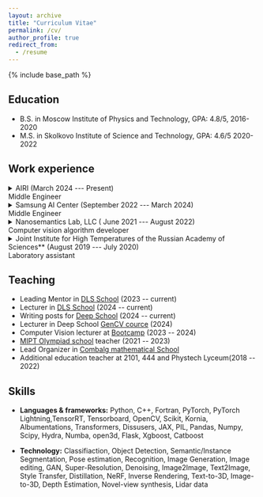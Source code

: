 ```yaml
---
layout: archive
title: "Curriculum Vitae"
permalink: /cv/
author_profile: true
redirect_from:
  - /resume
---
```


{% include base_path %}


## Education

* B.S. in Moscow Institute of Physics and Technology, GPA: 4.8/5, 2016-2020
* M.S. in Skolkovo Institute of Science and Technology, GPA: 4.6/5 2020-2022



## Work experience

<details>
<summary> AIRI (March 2024 --- Present)
<br> Middle Engineer </summary>
<ul>
 <li> Controllable generation and image editing </li>
 <li> Generative assets editing </li> 
</ul>
</details>
    

<details>
<summary> Samsung AI Center (September 2022 --- March 2024)
<br> Middle Engineer </summary>
<ul>
 <li> Selfie editing based on mesh head-avatars  </li>
 <li> Generative assets, text-to-3d and image-to-3D problems </li> 
 <li> Generative pretraining for depth estimation problem </li>
</ul>
</details>
    
<details>
<summary> Nanosemantics Lab, LLC ( June 2021 --- August 2022)
<br> Computer vision algorithm developer </summary>
<ul>
 <li> Image and video segmentation task, virtual try-on </li>
 <li> 2D and 3D people keypoints estimation for photos and short videos </li>
 </ul>
</details>
 
<details>
<summary> Joint Institute for High Temperatures of the Russian Academy of Sciences** (August 2019 --- July 2020)
<br> Laboratory assistant </summary>
<ul>
 <li> Magnetic probe modeling </li>
 <li> Conducting experiments with magnetic probe in plasma to explore magnetic field properties </li> 
 <li> Data analysis </li>
  </ul>
</details>


 
## Teaching

* Leading Mentor in [DLS School](https://dls.samcs.ru/) (2023 -- current)
* Lecturer in [DLS School](https://www.youtube.com/channel/UCFTNoZYjkg-3LZTHrHfV1nQ/videos) (2024 -- current)
* Writing posts for [Deep School](https://deepschool.ru/) (2024 -- current)
* Lecturer in Deep School [GenCV cource](https://deepschool.ru/gencv) (2024)
* Computer Vision lecturer at [Bootcamp](https://ai-arrow-camp.com/) (2023 -- 2024)
* [MIPT Olympiad school](https://it-edu.com/mipt-school/) teacher (2021 -- 2023)
* Lead Organizer in [Combalg mathematical School](https://combalg.ru/)
* Additional education teacher at 2101, 444 and Phystech Lyceum(2018 -- 2022)

  
## Skills

* **Languages \& frameworks:** Python, C++, Fortran, PyTorch, PyTorch Lightning,TensorRT, Tensorboard, OpenCV, Scikit, Kornia, Albumentations, Transformers, Dissusers, JAX, PIL, Pandas, Numpy, Scipy, Hydra, Numba, open3d, Flask, Xgboost, Catboost

* **Technology:**  Classifiaction, Object Detection, Semantic/Instance Segmentation, Pose estimation, Recognition, Image Generation, Image editing, GAN, Super-Resolution, Denoising, Image2Image, Text2Image, Style Transfer, Distillation, NeRF, Inverse Rendering, Text-to-3D, Image-to-3D, Depth Estimation, Novel-view synthesis, Lidar data

  

